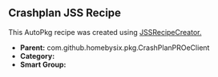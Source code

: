 ## Crashplan JSS Recipe

This AutoPkg recipe was created using [JSSRecipeCreator.](https://github.com/sheagcraig/JSSRecipeCreator)
- **Parent:** com.github.homebysix.pkg.CrashPlanPROeClient
- **Category:**
- **Smart Group:**
